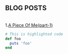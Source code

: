 ## BLOG POSTS
<br/>1.[A Piece Of Me(part-1)](Poem.md)

```ruby
# This is highlighted code
def foo
  puts 'foo'
end
